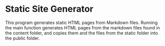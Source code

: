 # Static Site Generator

This program generates static HTML pages from Markdown files. Running the main function generates HTML pages from the markdown files found in the content folder, and copies them and the files from the static folder into the public folder.